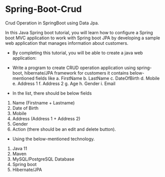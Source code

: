 # Spring-Boot-Crud
Crud Operation in SpringBoot using Data Jpa.

In this Java Spring boot tutorial, you will learn how to configure a Spring boot
MVC application to work with Spring boot JPA by developing a sample web
application that manages information about customers.
- By completing this tutorial, you will be able to create a java web application:


- Write a program to create CRUD operation application using spring-boot,
hibernate/JPA framework for customers it contains below-mentioned fields like
a. FirstName
b. LastName
c. DateOfBirth
d. Mobile
e. Address 1
f. Address 2
g. Age
h. Gender
i. Email


- In the list, there should be below fields
1. Name (Firstname + Lastname)
2. Date of Birth
3. Mobile
4. Address (Address 1 + Address 2)
5. Gender
6. Action (there should be an edit and delete button).


- Using the below-mentioned technology.
1. Java 11
2. Maven
3. MySQL/PostgreSQL Database
4. Spring boot
5. Hibernate/JPA
